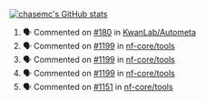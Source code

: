 [![chasemc's GitHub stats](https://github-readme-stats.vercel.app/api?username=chasemc)](https://github.com/anuraghazra/github-readme-stats)


<!--START_SECTION:activity-->
1. 🗣 Commented on [#180](https://github.com/KwanLab/Autometa/issues/180) in [KwanLab/Autometa](https://github.com/KwanLab/Autometa)
2. 🗣 Commented on [#1199](https://github.com/nf-core/tools/issues/1199) in [nf-core/tools](https://github.com/nf-core/tools)
3. 🗣 Commented on [#1199](https://github.com/nf-core/tools/issues/1199) in [nf-core/tools](https://github.com/nf-core/tools)
4. 🗣 Commented on [#1199](https://github.com/nf-core/tools/issues/1199) in [nf-core/tools](https://github.com/nf-core/tools)
5. 🗣 Commented on [#1151](https://github.com/nf-core/tools/issues/1151) in [nf-core/tools](https://github.com/nf-core/tools)
<!--END_SECTION:activity-->
